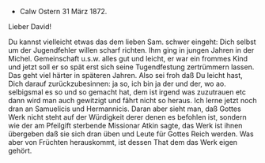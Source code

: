 + Calw Ostern 31 März 1872.

Lieber David!

Du kannst vielleicht etwas das dem lieben Sam. schwer eingeht: Dich selbst um der Jugendfehler willen scharf richten. Ihm ging in jungen Jahren in der Michel. Gemeinschaft u.s.w. alles gut und leicht, er war ein frommes Kind und jetzt soll er so spät erst sich seine Tugendfestung zertrümmern lassen. Das geht viel härter in späteren Jahren. Also sei froh daß Du leicht hast, Dich darauf zurückzubesinnen: ja so, ich bin ja der und der, wo ao. selbigsmal es so und so gemacht hat, dem ist irgend was zuzutrauen etc dann wird man auch gewitzigt und fährt nicht so heraus. Ich lerne jetzt noch dran an Samuelicis und Hermannicis. Daran aber sieht man, daß Gottes Werk nicht steht auf der Würdigkeit derer denen es befohlen ist, sondern wie der am Pfeilgift sterbende Missionar Atkin sagte, das Werk ist ihnen übergeben daß sie sich dran üben und Leute für Gottes Reich werden. Was aber von Früchten herauskommt, ist dessen That dem das Werk eigen gehört. 